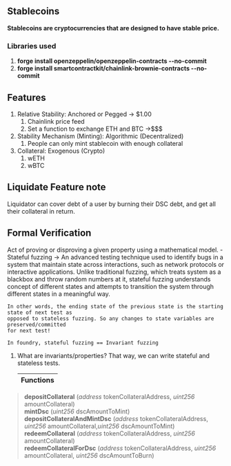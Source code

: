 ## Stablecoins

**Stablecoins are cryptocurrencies that are designed to have stable price.**

### Libraries used
1. **forge install openzeppelin/openzeppelin-contracts --no-commit**
2. **forge install smartcontractkit/chainlink-brownie-contracts --no-commit**

## Features
1. Relative Stability: Anchored or Pegged -> $1.00
    1. Chainlink price feed
    2. Set a function to exchange ETH and BTC ->$$$
2. Stability Mechanism (Minting): Algorithmic (Decentralized)
    1. People can only mint stablecoin with enough collateral
3. Collateral: Exogenous (Crypto)
    1. wETH
    2. wBTC


## Liquidate Feature note
Liquidator can cover debt of a user by burning their DSC debt, and get all their collateral in return.

## Formal Verification
Act of proving or disproving a given property using a mathematical model.
    - Stateful fuzzing ->  An advanced testing technique used to identify bugs in a system
    that maintain state across interactions, such as network protocols or interactive applications.
    Unlike traditional fuzzing, which treats system as a blackbox and throw random numbers at it,
    stateful fuzzing understands concept of different states and attempts to transition the system
    through different states in a meaningful way. 

    In other words, the ending state of the previous state is the starting state of next test as 
    opposed to stateless fuzzing. So any changes to state variables are preserved/committed
    for next test!

    In foundry, stateful fuzzing == Invariant fuzzing

1. What are invariants/properties? That way, we can write stateful and stateless tests.

   | Functions     | 
   | :---          | 
> **depositCollateral** (*address* tokenCollateralAddress, *uint256* amountCollateral)      
> **mintDsc** (*uint256* dscAmountToMint)                                                   
> **depositCollateralAndMintDsc** (*address* tokenCollateralAddress, *uint256* amountCollateral,*uint256* dscAmountToMint)       
> **redeemCollateral** (*address* tokenCollateralAddress, *uint256* amountCollateral)      
> **redeemCollateralForDsc** (*address* tokenCollateralAddress, *uint256* amountCollateral, *uint256* dscAmountToBurn)      
